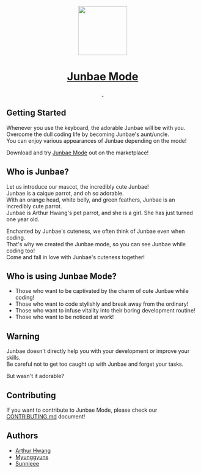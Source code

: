 <p align="center">
  <a href="https://marketplace.visualstudio.com/items?itemName=JunbaeJs.junbae-mode&ssr=false#overview">
    <img src="../junbae-mode/images/junbae_logo.png" height="128">
    <h1 align="center">Junbae Mode</h1>
  </a>
</p>

<p align="center">
  <a aria-label="License" href="https://github.com/JunbaeJs/junbae-mode/blob/main/LICENSE">
    <img alt="" src="https://img.shields.io/npm/l/next.svg?style=for-the-badge&labelColor=000000">
  </a>
  <a aria-label="Join the community on GitHub" href="https://github.com/JunbaeJs/junbae-mode">
    <img alt="" src="https://img.shields.io/badge/Junbae%20Mode%20-blueviolet.svg?style=for-the-badge&logo=Github&labelColor=000000&logoWidth=20">
  </a>
</p>

## Getting Started

Whenever you use the keyboard, the adorable Junbae will be with you.<br/>
Overcome the dull coding life by becoming Junbae's aunt/uncle.<br/>
You can enjoy various appearances of Junbae depending on the mode!

Download and try [Junbae Mode](https://marketplace.visualstudio.com/items?itemName=JunbaeJs.junbae-mode&ssr=false#overview) out on the marketplace!

## Who is Junbae?

Let us introduce our mascot, the incredibly cute Junbae!<br/>
Junbae is a caique parrot, and oh so adorable.<br/>
With an orange head, white belly, and green feathers, Junbae is an incredibly cute parrot.<br/>
Junbae is Arthur Hwang's pet parrot, and she is a girl. She has just turned one year old.

Enchanted by Junbae's cuteness, we often think of Junbae even when coding.<br/>
That's why we created the Junbae mode, so you can see Junbae while coding too!<br/>
Come and fall in love with Junbae's cuteness together!


## Who is using Junbae Mode?

- Those who want to be captivated by the charm of cute Junbae while coding!
- Those who want to code stylishly and break away from the ordinary!
- Those who want to infuse vitality into their boring development routine!
- Those who want to be noticed at work!

## Warning
Junbae doesn't directly help you with your development or improve your skills.<br/>
Be careful not to get too caught up with Junbae and forget your tasks.

But wasn't it adorable?


## Contributing

If you want to contribute to Junbae Mode, please check our [CONTRIBUTING.md](/CONTRIBUTING.md) document!

## Authors
- [Arthur Hwang](https://github.com/changchanghwang)
- [Myunggyuns](https://github.com/myunggyuns)
- [Sunnieee](https://github.com/sunnieeeYoon)

